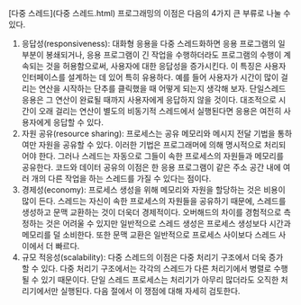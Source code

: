 [다중 스레드](다중 스레드.html) 프로그래밍의 이점은 다음의 4가지 큰 부류로 나눌 수 있다.
1. 응답성(responsiveness): 대화형 응용을 다중 스레드화하면 응용 프로그램의 일부분이 봉쇄되거나, 응용 프로그램이 긴 작업을 수행하더라도 프로그램의 수행이 계속되는 것을 허용함으로써, 사용자에 대한 응답성을 증가시킨다. 이 특징은 사용자 인터페이스를 설계하는 데 있어 특히 유용하다. 예를 들어 사용자가 시간이 많이 걸리는 연산을 시작하는 단추를 클릭했을 때 어떻게 되는지 생각해 보자. 단일스레드 응용은 그 연산이 완료될 때까지 사용자에게 응답하지 않을 것이다. 대조적으로 시간이 오래 걸리는 연산이 별도의 비동기적 스레드에서 실행된다면 응용은 여전히 사용자에게 응답할 수 있다.
2.	자원 공유(resource sharing): 프로세스는 공유 메모리와 메시지 전달 기법을 통하여만 자원을 공유할 수 있다. 이러한 기법은 프로그래머에 의해 명시적으로 처리되어야 한다. 그러나 스레드는 자동으로 그들이 속한 프로세스의 자원들과 메모리를 공유한다. 코드와 데이터 공유의 이점은 한 응용 프로그램이 같은 주소 공간 내에 여러 개의 다른 작업을 하는 스레드를 가질 수 있다는 점이다.
3.	경제성(economy): 프로세스 생성을 위해 메모리와 자원을 할당하는 것은 비용이 많이 든다. 스레드는 자신이 속한 프로세스의 자원들을 공유하기 때문에, 스레드를 생성하고 문맥 교환하는 것이 더욱더 경제적이다. 오버해드의 차이를 경험적으로 측정하는 것은 어려울 수 있지만 일반적으로 스레드 생성은 프로세스 생성보다 시간과 메모리를 덜 소비한다. 또한 문맥 교환은 일반적으로 프로세스 사이보다 스레드 사이에서 더 빠르다.
4. 규모 적응성(scalability): 다중 스레드의 이점은 다중 처리기 구조에서 더욱 증가 할 수 있다. 다중 처리기 구조에서는 각각의 스레드가 다른 처리기에서 병렬로 수행될 수 있기 때문이다. 단일 스레드 프로세스는 처리기가 아무리 많더라도 오직한 처리기에서만 실행된다. 다음 절에서 이 쟁점에 대해 자세히 검토한다.
